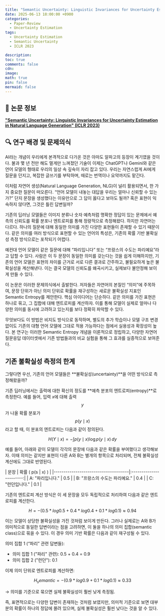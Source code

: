 ```yaml
---
title: "Semantic Uncertainty: Linguistic Invariances for Uncertainty Estimation in Natural Language Generation"
date: 2025-06-13 18:00:00 +0900
categories:
  - Paper-Review
  - Uncertainty Estimation
tags:
  - Uncertainty Estimation
  - Semantic Uncertainty
  - ICLR 2023

description: 
toc: true
comments: false
cdn: 
image:
math: true
pin: false
mermaid: false
---
```


## 📄 논문 정보
[**"Semantic Uncertainty: Linguistic Invariances for Uncertainty Estimation in Natural Language Generation" (ICLR 2023)**](https://arxiv.org/abs/2302.09664)

## 🔍 연구 배경 및 문제의식
AI라는 개념이 우리에게 본격적으로 다가온 것은 아마도 알파고의 등장이 계기였을 것이다. 불과 몇 년 전만 해도 멀게만 느껴졌던 기술이 이제는 ChatGPT나 Gemini와 같은 언어 모델의 형태로 우리의 일상 속 깊숙이 자리 잡고 있다. 우리는 자연스럽게 AI에게 질문을 던지고, 복잡한 글쓰기를 부탁하며, 때로는 번역이나 요약까지도 맡긴다.

이처럼 자연어 생성(Natural Language Generation, NLG)이 널리 활용되면서, 한 가지 중요한 질문이 떠오른다. “언어 모델이 내놓는 대답을 우리는 얼마나 신뢰할 수 있는가?” 단지 문장을 생성했다는 이유만으로 그 답이 옳다고 보아도 될까? 혹은 표현이 익숙하지 않다면, 그것은 틀린 답변일까?

기존의 딥러닝 모델들은 이미지 분류나 숫자 예측처럼 명확한 정답이 있는 문제에서 예측의 신뢰도를 확률 분포나 엔트로피를 통해 정량적으로 측정해왔다. 하지만 자연어는 다르다. 하나의 질문에 대해 동일한 의미를 가진 다양한 표현들이 존재할 수 있기 때문이다. 같은 의미를 여러 방식으로 표현할 수 있는 언어의 특성은, 기존의 확률 기반 불확실성 측정 방식으로는 포착되기 어렵다.

예컨대 언어 모델이 같은 질문에 대해 “파리입니다” 또는 “프랑스의 수도는 파리예요”라고 답할 수 있다. 사람은 이 두 문장이 동일한 의미를 갖는다는 것을 쉽게 이해하지만, 기존의 언어 모델은 표현의 차이를 근거로 서로 다른 결과로 간주하고, 불필요하게 높은 불확실성을 계산해낸다. 이는 결국 모델의 신뢰도를 왜곡시키고, 실제보다 불안정해 보이게 만들 수 있다.

이 논문은 이러한 문제의식에서 출발한다. 저자들은 자연어의 본질인 “의미”에 주목하여, 문장 단위가 아닌 의미 단위로 확률을 재구성하는 새로운 불확실성 지표인 Semantic Entropy를 제안한다. 핵심 아이디어는 단순하다. 같은 의미를 가진 표현은 하나로 묶고, 그 집합에 대해 엔트로피를 계산하자. 이를 통해 모델이 실제로 얼마나 다양한 의미를 동시에 고려하고 있는지를 보다 정확히 파악할 수 있다.

무엇보다도 이 방법은 비지도 방식으로 동작하며, 별도의 추가 학습이나 모델 구조 변경 없이도 기존의 대형 언어 모델에 그대로 적용 가능하다는 점에서 실용성과 확장성이 높다. 본 연구는 이러한 Semantic Entropy 개념을 이론적으로 정립하고, 다양한 자연어 질문응답 데이터셋에서 기존 방법들과의 비교 실험을 통해 그 효과를 실증적으로 보여준다.

## 기존 불확실성 측정의 한계
그렇다면 우선, 기존의 언어 모델들은 **불확실성(uncertainty)**을 어떤 방식으로 측정해왔을까?

기존 딥러닝에서는 출력에 대한 확신의 정도를 **예측 분포의 엔트로피(entropy)**로 측정한다. 예를 들어, 입력 $x$에 대해 출력 $$y$$가 나올 확률 분포가 $$p(y \mid x)$$라고 할 때, 이 분포의 엔트로피는 다음과 같이 정의된다.

$$
H(Y \mid x) = - \int p(y \mid x) \log p(y \mid x) \, dy
$$







예를 들어, 아래와 같이 모델이 각각의 문장에 다음과 같은 확률을 부여했다고 생각해보자. 이때 의미는 같지만 표현이 다른 A와 B는 별개의 항목으로 처리되며, 전체 불확실성 계산에도 그대로 반영된다.

| 문장                                 | 확률 \( p(s | x) \) |
|--------------------------------------|:-----------------------:|
| A: "파리입니다."                      |           0.5           |
| B: "프랑스의 수도는 파리예요."         |           0.4           |
| C: "런던입니다."                      |           0.1           |

기존의 엔트로피 계산 방식은 이 세 문장을 모두 독립적으로 처리하여 다음과 같은 엔트로피를 계산한다.

$$H = - (0.5 * log 0.5 + 0.4 * log 0.4 + 0.1 * log 0.1) ≈ 0.94$$

이는 모델이 상당한 불확실성을 가진 것처럼 보이게 만든다. 그러나 실제로는 A와 B가 의미적으로 동일한 답변이라는 점을 고려하면, 이 둘을 하나의 의미 집합(semantic class)으로 묶을 수 있다. 이 경우 의미 기반 확률은 다음과 같이 재구성될 수 있다.

의미 집합 1 (“파리” 관련 답변들): 
- 의미 집합 1 ("파리" 관련): 0.5 + 0.4 = 0.9
- 의미 집합 2 ("런던"): 0.1

이제 의미 단위로 엔트로피를 계산하면:

$$H_semantic = - (0.9 * log 0.9 + 0.1 * log 0.1) ≈ 0.33$$

→ 의미를 기준으로 묶으면 실제 불확실성이 훨씬 낮게 측정됨.

즉, 표면적으로는 다양한 답변이 존재하는 것처럼 보였지만, 의미적 기준으로 보면 대부분의 확률이 하나의 정답에 몰려 있으며, 실제 불확실성은 훨씬 낮다는 것을 알 수 있다.